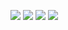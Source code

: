![](https://img.shields.io/badge/-informational?style=flat-square&logo=BITCOIN&logoColor=white&color=0d1017) 
![](https://img.shields.io/badge/-informational?style=flat-square&logo=ETHEREUM&logoColor=black&color=0d1017)
![](https://img.shields.io/badge/-informational?style=flat-square&logo=Binance&logoColor=&color=0d1017)
![](https://img.shields.io/badge/-informational?style=flat-square&logo=Tether&logoColor=&color=0d1017)
